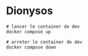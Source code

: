 # Dionysos

```shell
# lancer le container de dev
docker compose up

# arreter le container de dev
docker compose down
```
